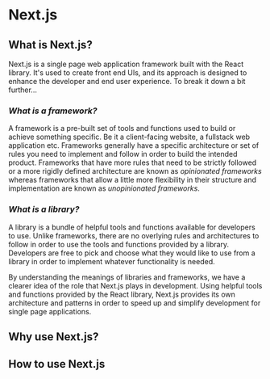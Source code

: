 # Next.js


## What is Next.js?

Next.js is a single page web application framework built with the React library. It's used to create front end UIs, and its approach is designed to enhance the developer and end user experience. To break it down a bit further...

### *What is a framework?*

A framework is a pre-built set of tools and functions used to build or achieve something specific. Be it a client-facing website, a fullstack web application etc. Frameworks generally have a specific architecture or set of rules you need to implement and follow in order to build the intended product. Frameworks that have more rules that need to be strictly followed or a more rigidly defined architecture are known as *opinionated frameworks* whereas frameworks that allow a little more flexibility in their structure and implementation are known as *unopinionated frameworks*.

### *What is a library?*

A library is a bundle of helpful tools and functions available for developers to use. Unlike frameworks, there are no overlying rules and architectures to follow in order to use the tools and functions provided by a library. Developers are free to pick and choose what they would like to use from a library in order to implement whatever functionality is needed.


By understanding the meanings of libraries and frameworks, we have a clearer idea of the role that Next.js plays in development. Using helpful tools and functions provided by the React library, Next.js provides its own architecture and patterns in order to speed up and simplify development for single page applications.

## Why use Next.js?

## How to use Next.js
